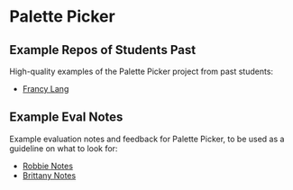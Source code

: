 # Palette Picker

## Example Repos of Students Past

High-quality examples of the Palette Picker project from past students:

* [Francy Lang](https://github.com/francylang/palette-picker)

## Example Eval Notes

Example evaluation notes and feedback for Palette Picker, to be used as a guideline on what to look for:

* [Robbie Notes](https://github.com/turingschool/front-end-submissions-public/blob/master/1705/mod-4/palette-picker/Laura-Caroselli.md)
* [Brittany Notes](https://github.com/turingschool/front-end-submissions-public/blob/master/1705/mod-4/palette-picker/jason-lucas.md)